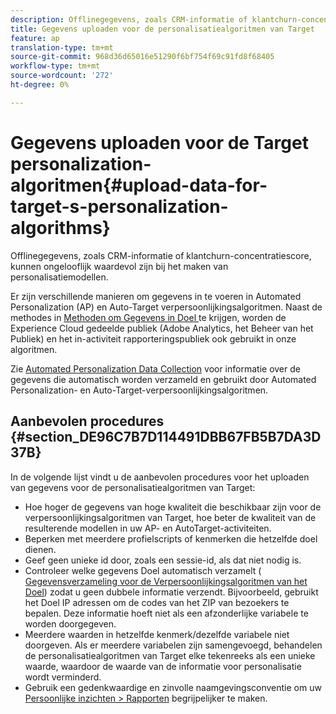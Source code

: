 ```yaml
---
description: Offlinegegevens, zoals CRM-informatie of klantchurn-concentratiescore, kunnen ongelooflijk waardevol zijn bij het maken van personalisatiemodellen.
title: Gegevens uploaden voor de personalisatiealgoritmen van Target
feature: ap
translation-type: tm+mt
source-git-commit: 968d36d65016e51290f6bf754f69c91fd8f68405
workflow-type: tm+mt
source-wordcount: '272'
ht-degree: 0%

---
```



# Gegevens uploaden voor de Target personalization-algoritmen{#upload-data-for-target-s-personalization-algorithms}

Offlinegegevens, zoals CRM-informatie of klantchurn-concentratiescore, kunnen ongelooflijk waardevol zijn bij het maken van personalisatiemodellen.

Er zijn verschillende manieren om gegevens in te voeren in Automated Personalization (AP) en Auto-Target verpersoonlijkingsalgoritmen. Naast de methodes in [Methoden om Gegevens in Doel ](/help/c-implementing-target/c-considerations-before-you-implement-target/c-methods-to-get-data-into-target/methods-to-get-data-into-target.md#concept_0069C0EFB56C4700BB33F2F35C2B9B17) te krijgen, worden de Experience Cloud gedeelde publiek (Adobe Analytics, het Beheer van het Publiek) en het in-activiteit rapporteringspubliek ook gebruikt in onze algoritmen.

Zie [Automated Personalization Data Collection](/help/c-activities/t-automated-personalization/ap-data.md) voor informatie over de gegevens die automatisch worden verzameld en gebruikt door Automated Personalization- en Auto-Target-verpersoonlijkingsalgoritmen.

## Aanbevolen procedures {#section_DE96C7B7D114491DBB67FB5B7DA3D37B}

In de volgende lijst vindt u de aanbevolen procedures voor het uploaden van gegevens voor de personalisatiealgoritmen van Target:

* Hoe hoger de gegevens van hoge kwaliteit die beschikbaar zijn voor de verpersoonlijkingsalgoritmen van Target, hoe beter de kwaliteit van de resulterende modellen in uw AP- en AutoTarget-activiteiten.
* Beperken met meerdere profielscripts of kenmerken die hetzelfde doel dienen.
* Geef geen unieke id door, zoals een sessie-id, als dat niet nodig is.
* Controleer welke gegevens Doel automatisch verzamelt ( [Gegevensverzameling voor de Verpersoonlijkingsalgoritmen van het Doel](/help/c-activities/t-automated-personalization/ap-data.md)) zodat u geen dubbele informatie verzendt. Bijvoorbeeld, gebruikt het Doel IP adressen om de codes van het ZIP van bezoekers te bepalen. Deze informatie hoeft niet als een afzonderlijke variabele te worden doorgegeven.
* Meerdere waarden in hetzelfde kenmerk/dezelfde variabele niet doorgeven. Als er meerdere variabelen zijn samengevoegd, behandelen de personalisatiealgoritmen van Target elke tekenreeks als een unieke waarde, waardoor de waarde van de informatie voor personalisatie wordt verminderd.
* Gebruik een gedenkwaardige en zinvolle naamgevingsconventie om uw [Persoonlijke inzichten > Rapporten](/help/c-reports/c-personalization-insights-reports/personalization-insights-reports.md#concept_A897070E1EDC403EB84CFB7A6ECAD767) begrijpelijker te maken.

